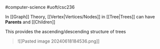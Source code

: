#computer-science 
#uoft/csc236 

In [[Graph]] Theory, [[Vertex|Vertices/Nodes]] in [[Tree|Trees]] can have **Parents** and [[Children]]

This provides the ascending/descending structure of trees

>![[Pasted image 20240618184536.png]]